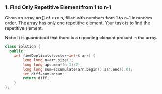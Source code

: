 ### 1. Find Only Repetitive Element from 1 to n-1
Given an array arr[] of size n, filled with numbers from 1 to n-1 in random order. The array has only one repetitive element. Your task is to find the repetitive element.

Note: It is guaranteed that there is a repeating element present in the array.

```cpp
class Solution {
  public:
    int findDuplicate(vector<int>& arr) {
        long long n=arr.size();
        long long apsum=n*(n-1)/2;
        long long sum=accumulate(arr.begin(),arr.end(),0);
        int diff=sum-apsum;
        return diff;
    }
};
```
